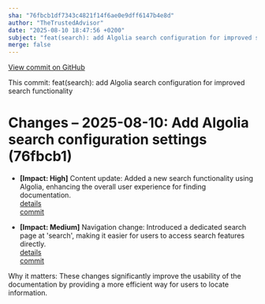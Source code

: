 ```yaml
---
sha: "76fbcb1df7343c4821f14f6ae0e9dff6147b4e8d"
author: "TheTrustedAdvisor"
date: "2025-08-10 18:47:56 +0200"
subject: "feat(search): add Algolia search configuration for improved search functionality"
merge: false
---
```


[View commit on GitHub](https://github.com/TheTrustedAdvisor/FabricAdoptionFramework/commit/76fbcb1df7343c4821f14f6ae0e9dff6147b4e8d)

This commit: feat(search): add Algolia search configuration for improved search functionality

# Changes – 2025-08-10: Add Algolia search configuration settings (76fbcb1)

- **[Impact: High]** Content update: Added a new search functionality using Algolia, enhancing the overall user experience for finding documentation.  
   [details](/docs/about/changes/2025-08-10-add-algolia-search)  
   [commit](https://github.com/TheTrustedAdvisor/FabricAdoptionFramework/commit/76fbcb1df7343c4821f14f6ae0e9dff6147b4e8d)  

- **[Impact: Medium]** Navigation change: Introduced a dedicated search page at 'search', making it easier for users to access search features directly.  
   [details](/docs/about/changes/2025-08-10-add-algolia-search)  
   [commit](https://github.com/TheTrustedAdvisor/FabricAdoptionFramework/commit/76fbcb1df7343c4821f14f6ae0e9dff6147b4e8d)  

Why it matters: These changes significantly improve the usability of the documentation by providing a more efficient way for users to locate information.
